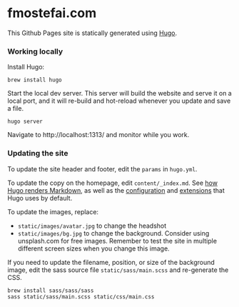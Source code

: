 # fmostefai.com

This Github Pages site is statically generated using [Hugo](https://gohugo.io/).


### Working locally

Install Hugo:

```
brew install hugo
```


Start the local dev server. This server will build the website and serve it on a local port, and it will re-build and hot-reload whenever you update and save a file.

```
hugo server
```

Navigate to http://localhost:1313/ and monitor while you work.


### Updating the site

To update the site header and footer, edit the `params` in `hugo.yml`.

To update the copy on the homepage, edit `content/_index.md`. See [how Hugo renders Markdown](https://gohugo.io/content-management/formats/#markdown), as well as the [configuration](https://gohugo.io/getting-started/configuration-markup/#goldmark) and [extensions](https://gohugo.io/getting-started/configuration-markup/#goldmark-extensions) that Hugo uses by default.

To update the images, replace:
- `static/images/avatar.jpg` to change the headshot
- `static/images/bg.jpg` to change the background. Consider using unsplash.com for free images. Remember to test the site in multiple different screen sizes when you change this image.

If you need to update the filename, position, or size of the background image, edit the sass source file `static/sass/main.scss` and re-generate the CSS.

```
brew install sass/sass/sass
sass static/sass/main.scss static/css/main.css
```
